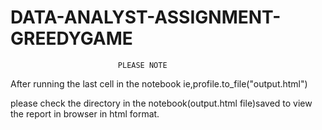 # DATA-ANALYST-ASSIGNMENT-GREEDYGAME
                            PLEASE NOTE
        
After running the last cell in the notebook ie,profile.to_file("output.html")

please check the directory in the notebook(output.html file)saved to view the report in browser in html format.
